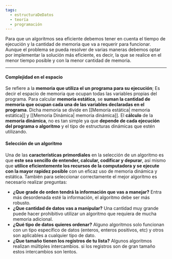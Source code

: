 ```yaml
---
tags:
  - estructuraDeDatos
  - teoría
  - programación
---
```

Para que un algoritmos sea eficiente debemos tener en cuenta el tiempo de ejecución  y la cantidad de memoria que va a requerir para funcionar.
Aunque el problema se pueda resolver de varias maneras debemos optar por implementar la solución más eficiente, es decir, la que se realice en el menor tiempo posible y con la menor cantidad de memoria.
***
#### Complejidad en el espacio
Se refiere a la **memoria que utiliza el un programa para su ejecución**; Es decir el espacio de memoria que ocupan todas las variables propias del programa.
Para calcular **memoria estática**, se **suman la cantidad de memoria que ocupan cada una de las variables declaradas en el programa**. Dicha memoria se divide en [[Memoría estática| memoria estática]] y [[Memoria Dinámica| memoria dinámica]].
El **cálculo** de la **memoria dinámica**, no es tan simple ya que **depende de cada ejecución del programa o algoritmo** y el tipo de estructuras dinámicas que estén utilizando.

#### Selección de un algoritmo
Una de las **características primordiales** en la selección de un algoritmo es que **este sea sencillo de entender, calcular, codificar y depurar**, así mismo que **utilice eficientemente los recursos de la computadora y se ejecute con la mayor rapidez posible** con un eficaz uso de memoria dinámica  y estática.
También para seleccionar correctamente el mejor algoritmo es necesario realizar preguntas:
- **¿Que grade de orden tendrá la información que vas a manejar?**
Entra más desordenada esté la información, el algoritmo debe ser más robusto.
- **¿Que cantidad de datos vas a manipular?**
Una cantidad muy grande puede hacer prohibitivo utilizar un algoritmo que requiera de mucha memoria adicional.
- **¿Qué tipo de datos quieres ordenar?**
Alguno algoritmos solo funcionan con un tipo específico de datos (enteros, enteros positivos, etc) y otros son aplicables a cualquier tipo de dato.
- **¿Que tamaño tienen los registros de tu lista?**
Algunos algoritmos realizan múltiples intercambios. si los registros son de gran tamaño estos intercambios son lentos.